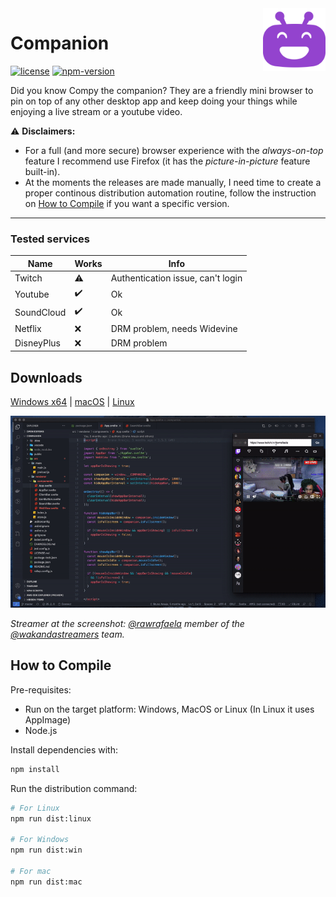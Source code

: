 <img align="right" width="100" src="public/images/compy.svg" />

# Companion

[![license][license-badge]](LICENSE.md)
[![npm-version][npm-version]](https://github.com/brunurd/companion/releases)


Did you know Compy the companion? They are a friendly mini browser to pin on top of any other desktop app and keep doing your things while enjoying a live stream or a youtube video.


⚠️ **Disclaimers:**  
- For a full (and more secure) browser experience with the _always-on-top_ feature I recommend use Firefox (it has the _picture-in-picture_ feature built-in).
- At the moments the releases are made manually, I need time to create a proper continous distribution automation routine, follow the instruction on [How to Compile](#user-content-how-to-compile) if you want a specific version.

---

### Tested services
|Name|Works|Info|
|-|-|-|
|Twitch|⚠️|Authentication issue, can't login|
|Youtube|:heavy_check_mark:|Ok|
|SoundCloud|:heavy_check_mark:|Ok|
|Netflix|:x:|DRM problem, needs Widevine|
|DisneyPlus|:x:|DRM problem|

## Downloads
[Windows x64][win-download] | [macOS][mac-download] | [Linux][linux-download]


![Screenshot][screenshot]

_Streamer at the screenshot: [@rawrafaela](https://www.twitch.tv/rawrafaela) member of the [@wakandastreamers](https://www.twitch.tv/team/wakandastreamers) team._

## How to Compile
Pre-requisites:
- Run on the target platform: Windows, MacOS or Linux (In Linux it uses AppImage)
- Node.js

Install dependencies with:
```bash
npm install
```
Run the distribution command:
```bash
# For Linux
npm run dist:linux

# For Windows
npm run dist:win

# For mac
npm run dist:mac
```
[screenshot]: public/images/screenshot.gif
[license-badge]: https://img.shields.io/github/license/brunurd/companion
[npm-version]: https://img.shields.io/github/package-json/v/brunurd/companion
[linux-download]: https://github.com/brunurd/companion/releases/download/v1.5.5/Companion-1.5.5.AppImage
[mac-download]: https://github.com/brunurd/companion/releases/download/v1.5.5/Companion-1.5.5.dmg
[win-download]: https://github.com/brunurd/companion/releases/download/v1.5.5/Companion.1.5.5.exe
